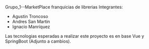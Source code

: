 Grupo_1--MarketPlace franquicias de librerias
Integrantes:
- Agustin Troncoso
- Andres San Martin
- Ignacio Manríquez


Las tecnologias esperadas a realizar este proyecto es en base Vue y SpringBoot (Adjunto a cambios). 
